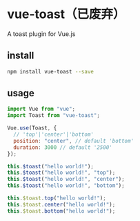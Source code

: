 # vue-toast（已废弃）

A toast plugin for Vue.js

## install

```bash
npm install vue-toast --save
```

## usage

```js
import Vue from "vue";
import Toast from "vue-toast";

Vue.use(Toast, {
  // 'top'|'center'|'bottom'
  position: "center", // default 'bottom'
  duration: 3000 // default '2500'
});
```

```js
this.$toast("hello world!");
this.$toast("hello world!", "top");
this.$toast("hello world!", "center");
this.$toast("hello world!", "bottom");

this.$toast.top("hello world!");
this.$toast.center("hello world!");
this.$toast.bottom("hello world!");
```
